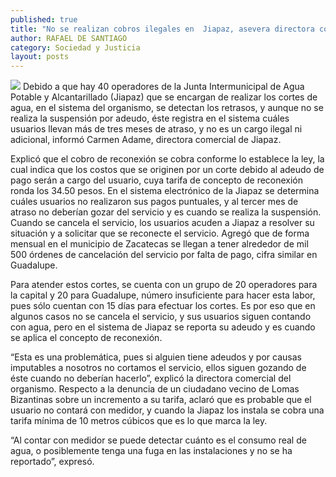 ```yaml
---
published: true
title: "No se realizan cobros ilegales en  Jiapaz, asevera directora comercial"
author: RAFAEL DE SANTIAGO
category: Sociedad y Justicia
layout: posts
---
```


![](http://i.imgur.com/s8awRBdm.jpg)
Debido a que hay 40 operadores de la Junta Intermunicipal de Agua Potable y Alcantarillado (Jiapaz) que se encargan de realizar los cortes de agua, en el sistema del organismo, se detectan los retrasos, y aunque no se realiza la suspensión por adeudo, éste registra en el sistema cuáles usuarios llevan más de tres meses de atraso, y no es un cargo ilegal ni adicional, informó Carmen Adame, directora comercial de Jiapaz.

Explicó que el cobro de reconexión se cobra conforme lo establece la ley, la cual indica que los costos que se originen por un corte debido al adeudo de pago serán a cargo del usuario, cuya tarifa de concepto de reconexión ronda los 34.50 pesos.
En el sistema electrónico de la Jiapaz se determina cuáles usuarios no realizaron sus pagos puntuales, y al tercer mes de atraso no deberían gozar del servicio y es cuando se realiza la suspensión. Cuando se cancela el servicio, los usuarios acuden a Jiapaz a resolver su situación y a solicitar que se reconecte el servicio.
Agregó que de forma mensual en el municipio de Zacatecas se llegan a tener alrededor de mil 500 órdenes de cancelación del servicio por falta de pago, cifra similar en Guadalupe.

Para atender estos cortes, se cuenta con un grupo de 20 operadores para la capital y 20 para Guadalupe, número insuficiente para hacer esta labor, pues sólo cuentan con 15 días para efectuar los cortes.
Es por eso que en algunos casos no se cancela el servicio, y sus usuarios siguen contando con agua, pero en el sistema de Jiapaz se reporta su adeudo y es cuando se aplica el concepto de reconexión.

“Esta es una problemática, pues si alguien tiene adeudos y por causas imputables a nosotros no cortamos el servicio, ellos siguen gozando de éste cuando no deberían hacerlo”, explicó la directora comercial del organismo.
Respecto a la denuncia de un ciudadano vecino de Lomas Bizantinas sobre un incremento a su tarifa, aclaró que es probable que el usuario no contará con medidor, y cuando la Jiapaz los instala se cobra una tarifa mínima de 10 metros cúbicos que es lo que marca la ley.

“Al contar con medidor se puede detectar cuánto es el consumo real de agua, o posiblemente tenga una fuga en las instalaciones y no se ha reportado”, expresó.
